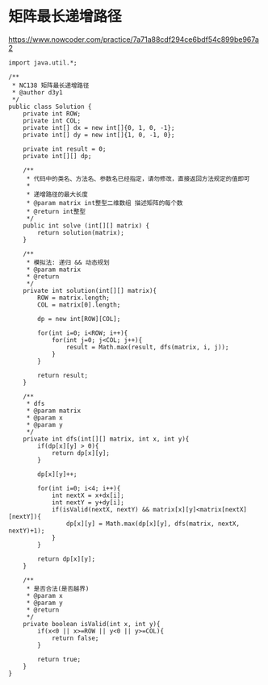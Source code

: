 # 矩阵最长递增路径
https://www.nowcoder.com/practice/7a71a88cdf294ce6bdf54c899be967a2

    import java.util.*;
    
    /**
     * NC138 矩阵最长递增路径
     * @author d3y1
     */
    public class Solution {
        private int ROW;
        private int COL;
        private int[] dx = new int[]{0, 1, 0, -1};
        private int[] dy = new int[]{1, 0, -1, 0};
    
        private int result = 0;
        private int[][] dp;
    
        /**
         * 代码中的类名、方法名、参数名已经指定，请勿修改，直接返回方法规定的值即可
         *
         * 递增路径的最大长度
         * @param matrix int整型二维数组 描述矩阵的每个数
         * @return int整型
         */
        public int solve (int[][] matrix) {
            return solution(matrix);
        }
    
        /**
         * 模拟法: 递归 && 动态规划
         * @param matrix
         * @return
         */
        private int solution(int[][] matrix){
            ROW = matrix.length;
            COL = matrix[0].length;
    
            dp = new int[ROW][COL];
    
            for(int i=0; i<ROW; i++){
                for(int j=0; j<COL; j++){
                    result = Math.max(result, dfs(matrix, i, j));
                }
            }
    
            return result;
        }
    
        /**
         * dfs
         * @param matrix
         * @param x
         * @param y
         */
        private int dfs(int[][] matrix, int x, int y){
            if(dp[x][y] > 0){
                return dp[x][y];
            }
    
            dp[x][y]++;
    
            for(int i=0; i<4; i++){
                int nextX = x+dx[i];
                int nextY = y+dy[i];
                if(isValid(nextX, nextY) && matrix[x][y]<matrix[nextX][nextY]){
                    dp[x][y] = Math.max(dp[x][y], dfs(matrix, nextX, nextY)+1);
                }
            }
    
            return dp[x][y];
        }
    
        /**
         * 是否合法(是否越界)
         * @param x
         * @param y
         * @return
         */
        private boolean isValid(int x, int y){
            if(x<0 || x>=ROW || y<0 || y>=COL){
                return false;
            }
    
            return true;
        }
    }
    

